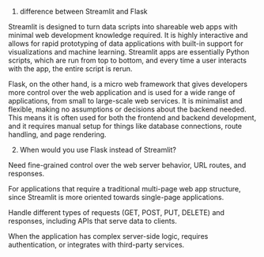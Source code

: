 1. difference between Streamlit and Flask

Streamlit is designed to turn data scripts into shareable web apps with minimal web development knowledge required. It is highly interactive and allows for rapid prototyping of data applications with built-in support for visualizations and machine learning. Streamlit apps are essentially Python scripts, which are run from top to bottom, and every time a user interacts with the app, the entire script is rerun.

Flask, on the other hand, is a micro web framework that gives developers more control over the web application and is used for a wide range of applications, from small to large-scale web services. It is minimalist and flexible, making no assumptions or decisions about the backend needed. This means it is often used for both the frontend and backend development, and it requires manual setup for things like database connections, route handling, and page rendering.

2. When would you use Flask instead of Streamlit?
   
Need fine-grained control over the web server behavior, URL routes, and responses.

For applications that require a traditional multi-page web app structure, since Streamlit is more oriented towards single-page applications.

Handle different types of requests (GET, POST, PUT, DELETE) and responses, including APIs that serve data to clients.

When the application has complex server-side logic, requires authentication, or integrates with third-party services.

